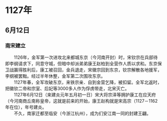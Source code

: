 # 1127年
## 6月12日
### 南宋建立
　　1126年，金军第一次进攻北来都城东京（今河南开封）时，宋钦宗在兵部待即李纲请求下，同意守城，但暗中却派弟弟康王赵柏到全营作人质以求和。东京保卫战赢得胜利后，康工被召回，金兵退走，宋徽宗回到东京，钦宗解散各地援军，李纲被罢黜。经过半年休整，金军第二次围攻东京。<br>　　1127年春，全军攻破东京，来铁宗亲．自到金营乞降，被扣留。全军北返时，把徽钦二帝和宗室、后妃等3000多人作为俘虏带走，北宋灭亡。<br>　　1127年6月12日（来建炎元年五月初一日）宋大将宗泽等拥护康工在应天府（今河南商丘南称皇帝，这就是前来的开始，康王赵构就是宋高宗（1127－1162年在位），年号建炎。<br>　　不久，南家迁都至临安（今浙江杭州），成为们安江南一同的封建王翩。
<comment/>